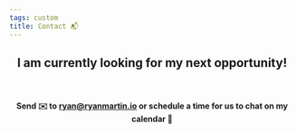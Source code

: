 ```yaml
---
tags: custom
title: Contact 📬
---
```

<div style="text-align: center;">

## I am currently looking for my next opportunity!

&ensp;

#### Send ✉️ to <ryan@ryanmartin.io> or schedule a time for us to chat on my calendar 📆

  <div>
      <div
        class="calendly-inline-widget"
        data-url="https://calendly.com/ryancraigmartin"
      >
      <script
        type="text/javascript"
        src="https://assets.calendly.com/assets/external/widget.js">
      </script>
      </div>
  </div>
</div>
